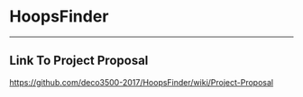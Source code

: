 # HoopsFinder
***
## Link To Project Proposal
https://github.com/deco3500-2017/HoopsFinder/wiki/Project-Proposal
